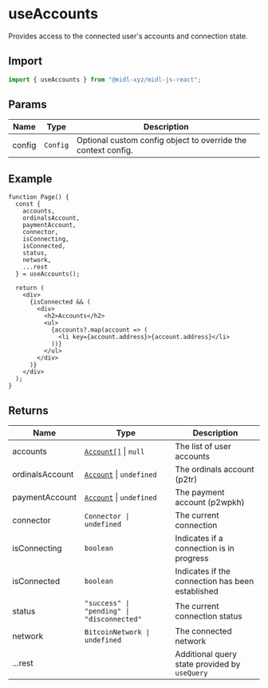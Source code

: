 # useAccounts

Provides access to the connected user's accounts and connection state.

## Import

```ts
import { useAccounts } from "@midl-xyz/midl-js-react";
```

## Params

| Name   | Type     | Description                                                   |
| ------ | -------- | ------------------------------------------------------------- |
| config | `Config` | Optional custom config object to override the context config. |

## Example

```tsx
function Page() {
  const {
    accounts,
    ordinalsAccount,
    paymentAccount,
    connector,
    isConnecting,
    isConnected,
    status,
    network,
    ...rest
  } = useAccounts();

  return (
    <div>
      {isConnected && (
        <div>
          <h2>Accounts</h2>
          <ul>
            {accounts?.map(account => (
              <li key={account.address}>{account.address}</li>
            ))}
          </ul>
        </div>
      )}
    </div>
  );
}
```

## Returns

| Name            | Type                                                | Description                                      |
| --------------- | --------------------------------------------------- | ------------------------------------------------ |
| accounts        | [`Account[]`](../reference.md#account) \| `null`    | The list of user accounts                        |
| ordinalsAccount | [`Account`](../reference.md#account) \| `undefined` | The ordinals account (p2tr)                      |
| paymentAccount  | [`Account`](../reference.md#account) \| `undefined` | The payment account (p2wpkh)                     |
| connector       | `Connector \| undefined`                            | The current connection                           |
| isConnecting    | `boolean`                                           | Indicates if a connection is in progress         |
| isConnected     | `boolean`                                           | Indicates if the connection has been established |
| status          | `"success" \| "pending" \| "disconnected"`          | The current connection status                    |
| network         | `BitcoinNetwork \| undefined`                       | The connected network                            |
| ...rest         |                                                     | Additional query state provided by `useQuery`    |
